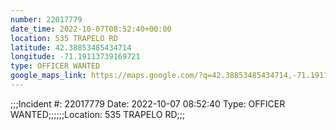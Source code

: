 ```yaml
---
number: 22017779
date_time: 2022-10-07T08:52:40+00:00
location: 535 TRAPELO RD
latitude: 42.38853485434714
longitude: -71.19113739169721
type: OFFICER WANTED
google_maps_link: https://maps.google.com/?q=42.38853485434714,-71.19113739169721
---
```


;;;Incident #: 22017779   Date: 2022-10-07 08:52:40   Type: OFFICER WANTED;;;;;;Location: 535 TRAPELO RD;;;
